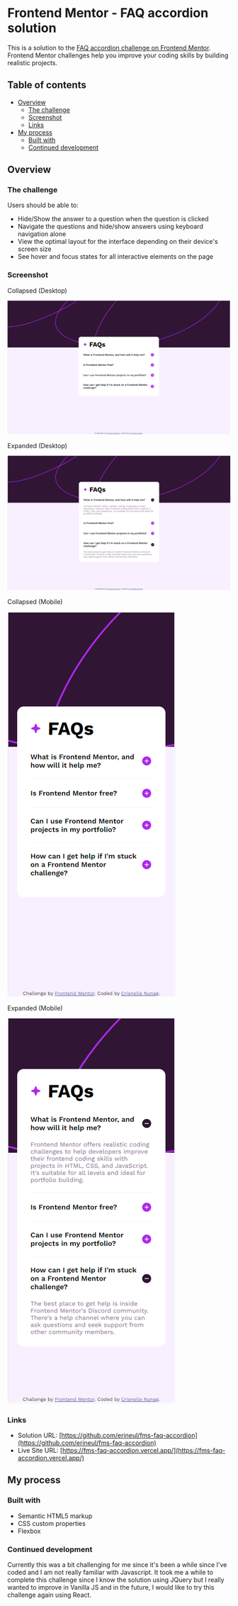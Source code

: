# Frontend Mentor - FAQ accordion solution

This is a solution to the [FAQ accordion challenge on Frontend Mentor](https://www.frontendmentor.io/challenges/faq-accordion-wyfFdeBwBz). Frontend Mentor challenges help you improve your coding skills by building realistic projects. 

## Table of contents

- [Overview](#overview)
  - [The challenge](#the-challenge)
  - [Screenshot](#screenshot)
  - [Links](#links)
- [My process](#my-process)
  - [Built with](#built-with)
  - [Continued development](#continued-development)


## Overview

### The challenge

Users should be able to:

- Hide/Show the answer to a question when the question is clicked
- Navigate the questions and hide/show answers using keyboard navigation alone
- View the optimal layout for the interface depending on their device's screen size
- See hover and focus states for all interactive elements on the page

### Screenshot
Collapsed (Desktop)

![Preview for the solution (collapsed) on desktop for FAQ accordion coding challenge](./screenshots/collapsed-desktop.PNG)

Expanded (Desktop)

![Preview for the solution (expanded) on desktop for FAQ accordion coding challenge](./screenshots/expanded-desktop.PNG)

Collapsed (Mobile)
  
![Preview for the solution (collapsed) on mobile for FAQ accordion coding challenge](./screenshots/collapsed-mobile.PNG)

Expanded (Mobile)
  
![Preview for the solution (expanded) on mobile for FAQ accordion coding challenge](./screenshots/expanded-mobile.PNG)

### Links

- Solution URL: [https://github.com/erineul/fms-faq-accordion](https://github.com/erineul/fms-faq-accordion)
- Live Site URL: [https://fms-faq-accordion.vercel.app/](https://fms-faq-accordion.vercel.app/)

## My process

### Built with

- Semantic HTML5 markup
- CSS custom properties
- Flexbox

### Continued development

Currently this was a bit challenging for me since it's been a while since I've coded and I am not really familiar with Javascript. It took me a while to complete this challenge since I know the solution using JQuery but I really wanted to improve in Vanilla JS and in the future, I would like to try this challenge again using React.
